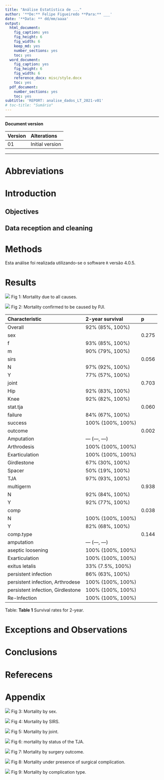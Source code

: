 ```yaml
---
title: "Análise Estatística de ..."
author: '**De:** Felipe Figueiredo **Para:** ___'
date: '**Data: ** dd/mm/aaaa'
output:
  html_document:
    fig_caption: yes
    fig_height: 6
    fig_width: 6
    keep_md: yes
    number_sections: yes
    toc: yes
  word_document:
    fig_caption: yes
    fig_height: 6
    fig_width: 6
    reference_docx: misc/style.docx
    toc: yes
  pdf_document:
    number_sections: yes
    toc: yes
subtitle: 'REPORT: analise_dados_LT_2021-v01'
# toc-title: "Sumário"
---
```




---

**Document version**


|Version |Alterations     |
|:-------|:---------------|
|01      |Initial version |

---

<!-- # Signatures -->

<!-- ```{r, echo=FALSE} -->
<!-- sig.field <- "__________________________" -->
<!-- date.field <- "_____________" -->
<!-- Stat <- c("Elaborador", "Nome", "Função", sig.field, date.field) -->
<!-- Reviewer <- c("Revisado por", "", "", sig.field, date.field) -->
<!-- Approver <- c("Verificado por", "", "", sig.field, date.field) -->
<!-- Final.Approver <- c("Aprovação final", "", "", sig.field, date.field) -->

<!-- sigs <- rbind( -->
<!--   Stat -->
<!--   , Reviewer -->
<!--   , Approver -->
<!--   , Final.Approver -->
<!--   ) -->
<!-- rownames(sigs) <- NULL -->
<!-- colnames(sigs) <- c("Papel", "Nome", "Função", "Assinatura", "Data") -->

<!-- # pander(sigs, split.cells = c(9, 14, 14, 16, 8), split.table = Inf) -->
<!-- kable(sigs) -->
<!-- ``` -->

# Abbreviations

# Introduction

## Objectives

## Data reception and cleaning

# Methods



Esta análise foi realizada utilizando-se o software `R` versão 4.0.5.

# Results


![](../figures/competing-risks.png)
Fig 1: Mortality due to all causes.

![](../figures/overall.png)
Fig 2: Mortality confirmed to be caused by PJI.



|Characteristic                    |2-year survival   |p     |
|:---------------------------------|:-----------------|:-----|
|Overall                           |92% (85%, 100%)   |      |
|sex                               |                  |0.275 |
|f                                 |93% (85%, 100%)   |      |
|m                                 |90% (79%, 100%)   |      |
|sirs                              |                  |0.056 |
|N                                 |97% (92%, 100%)   |      |
|Y                                 |77% (57%, 100%)   |      |
|joint                             |                  |0.703 |
|Hip                               |92% (83%, 100%)   |      |
|Knee                              |92% (82%, 100%)   |      |
|stat.tja                          |                  |0.060 |
|failure                           |84% (67%, 100%)   |      |
|success                           |100% (100%, 100%) |      |
|outcome                           |                  |0.002 |
|Amputation                        |— (—, —)          |      |
|Arthrodesis                       |100% (100%, 100%) |      |
|Exarticulation                    |100% (100%, 100%) |      |
|Girdlestone                       |67% (30%, 100%)   |      |
|Spacer                            |50% (19%, 100%)   |      |
|TJA                               |97% (93%, 100%)   |      |
|multigerm                         |                  |0.938 |
|N                                 |92% (84%, 100%)   |      |
|Y                                 |92% (77%, 100%)   |      |
|comp                              |                  |0.038 |
|N                                 |100% (100%, 100%) |      |
|Y                                 |82% (68%, 100%)   |      |
|comp.type                         |                  |0.144 |
|amputation                        |— (—, —)          |      |
|aseptic loosening                 |100% (100%, 100%) |      |
|Exarticulation                    |100% (100%, 100%) |      |
|exitus letalis                    |33% (7.5%, 100%)  |      |
|persistent infection              |86% (63%, 100%)   |      |
|persistent infection, Arthrodese  |100% (100%, 100%) |      |
|persistent infection, Girdlestone |100% (100%, 100%) |      |
|Re-Infection                      |100% (100%, 100%) |      |

Table: **Table 1** Survival rates for 2-year.

# Exceptions and Observations

# Conclusions


# Referecens

# Appendix

<!-- ```{r fig3, fig.height=12, fig.width=8} -->
<!-- ggarrange(gg.sex$plot, gg.sirs$plot, gg.joint$plot, gg.stat.tja$plot, gg.outcome$plot, gg.comp$plot, labels = "AUTO", ncol = 2, nrow = 3) -->
<!-- ``` -->

![](../figures/sex.png)
Fig 3: Mortality by sex.

![](../figures/sirs.png)
Fig 4: Mortality by SIRS.

![](../figures/joint.png)
Fig 5: Mortality by joint.

![](../figures/status.png)
Fig 6: mortality by status of the TJA.

![](../figures/result.png)
Fig 7: Mortality by surgery outcome.

![](../figures/complication.png)
Fig 8: Mortality under presence of surgical complication.

![](../figures/type.png)
Fig 9: Mortality by complication type.



<!-- Table: **Table 2** Optional version of Table 1, adding 1-year survival rates. -->
